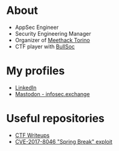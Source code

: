 # About

* AppSec Engineer
* Security Engineering Manager
* Organizer of [Meethack Torino](https://www.meetup.com/it-IT/meethack/)
* CTF player with [BullSoc](https://ctftime.org/team/80532)

# My profiles
* [LinkedIn](https://www.linkedin.com/in/antoniofrancescosardella)
* <a rel="me" href="https://infosec.exchange/@m3ssap0">Mastodon - infosec.exchange</a>

# Useful repositories
* [CTF Writeups](https://github.com/m3ssap0/CTF-Writeups)
* [CVE-2017-8046 "Spring Break" exploit](https://github.com/m3ssap0/spring-break_cve-2017-8046)
